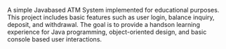 A simple Javabased ATM System implemented for educational purposes. This project includes basic features such as user login, balance inquiry, deposit, and withdrawal.
The goal is to provide a handson learning experience for Java programming, object-oriented design, and basic console based user interactions.
